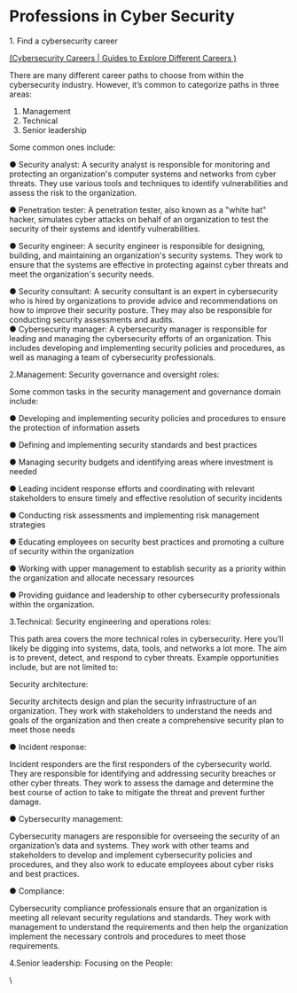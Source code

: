 # Professions in Cyber Security

1\. Find a cybersecurity career

[(Cybersecurity Careers | Guides to Explore Different Careers )](https://cybersecurityguide.org/careers/)

There are many different career paths to choose from within the cybersecurity industry. However, it’s common to categorize paths in three areas:

1. Management
2. Technical
3. Senior leadership

Some common ones include:

● Security analyst: A security analyst is responsible for monitoring and protecting an organization's computer systems and networks from cyber threats. They use various tools and techniques to identify vulnerabilities and assess the risk to the organization.

● Penetration tester: A penetration tester, also known as a "white hat" hacker, simulates cyber attacks on behalf of an organization to test the security of their systems and identify vulnerabilities.

● Security engineer: A security engineer is responsible for designing, building, and maintaining an organization's security systems. They work to ensure that the systems are effective in protecting against cyber threats and meet the organization's security needs.

● Security consultant: A security consultant is an expert in cybersecurity who is hired by organizations to provide advice and recommendations on how to improve their security posture. They may also be responsible for conducting security assessments and audits.\
● Cybersecurity manager: A cybersecurity manager is responsible for leading and managing the cybersecurity efforts of an organization. This includes developing and implementing security policies and procedures, as well as managing a team of cybersecurity professionals.

2.Management: Security governance and oversight roles:

Some common tasks in the security management and governance domain include:

● Developing and implementing security policies and procedures to ensure the protection of information assets

● Defining and implementing security standards and best practices

● Managing security budgets and identifying areas where investment is needed

● Leading incident response efforts and coordinating with relevant stakeholders to ensure timely and effective resolution of security incidents

● Conducting risk assessments and implementing risk management strategies

● Educating employees on security best practices and promoting a culture of security within the organization

● Working with upper management to establish security as a priority within the organization and allocate necessary resources

● Providing guidance and leadership to other cybersecurity professionals within the organization.

3.Technical: Security engineering and operations roles:

This path area covers the more technical roles in cybersecurity. Here you’ll likely be digging into systems, data, tools, and networks a lot more. The aim is to prevent, detect, and respond to cyber threats. Example opportunities include, but are not limited to:&#x20;

Security architecture:

Security architects design and plan the security infrastructure of an organization. They work with stakeholders to understand the needs and goals of the organization and then create a comprehensive security plan to meet those needs

● Incident response:

Incident responders are the first responders of the cybersecurity world. They are responsible for identifying and addressing security breaches or other cyber threats. They work to assess the damage and determine the best course of action to take to mitigate the threat and prevent further damage.

● Cybersecurity management:

Cybersecurity managers are responsible for overseeing the security of an organization’s data and systems. They work with other teams and stakeholders to develop and implement cybersecurity policies and procedures, and they also work to educate employees about cyber risks and best practices.

● Compliance:

Cybersecurity compliance professionals ensure that an organization is meeting all relevant security regulations and standards. They work with management to understand the requirements and then help the organization implement the necessary controls and procedures to meet those requirements.

4.Senior leadership: Focusing on the People:

\
